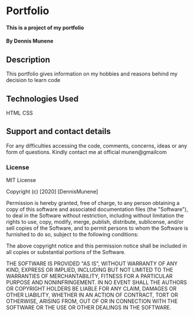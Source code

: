 #   Portfolio
#### This is a project of my portfolio
#### By **Dennis Munene**
## Description
This portfolio gives information on my hobbies and reasons behind my decision to learn code
## Technologies Used
HTML
CSS
## Support and contact details
For any difficulties accessing the code, comments, concerns, ideas or any form of questions. Kindly contact me at official munen@gmailcom
### License
MIT License

Copyright (c) [2020] [DennisMunene]

Permission is hereby granted, free of charge, to any person obtaining a copy
of this software and associated documentation files (the "Software"), to deal
in the Software without restriction, including without limitation the rights
to use, copy, modify, merge, publish, distribute, sublicense, and/or sell
copies of the Software, and to permit persons to whom the Software is
furnished to do so, subject to the following conditions:

The above copyright notice and this permission notice shall be included in all
copies or substantial portions of the Software.

THE SOFTWARE IS PROVIDED "AS IS", WITHOUT WARRANTY OF ANY KIND, EXPRESS OR
IMPLIED, INCLUDING BUT NOT LIMITED TO THE WARRANTIES OF MERCHANTABILITY,
FITNESS FOR A PARTICULAR PURPOSE AND NONINFRINGEMENT. IN NO EVENT SHALL THE
AUTHORS OR COPYRIGHT HOLDERS BE LIABLE FOR ANY CLAIM, DAMAGES OR OTHER
LIABILITY, WHETHER IN AN ACTION OF CONTRACT, TORT OR OTHERWISE, ARISING FROM,
OUT OF OR IN CONNECTION WITH THE SOFTWARE OR THE USE OR OTHER DEALINGS IN THE
SOFTWARE.